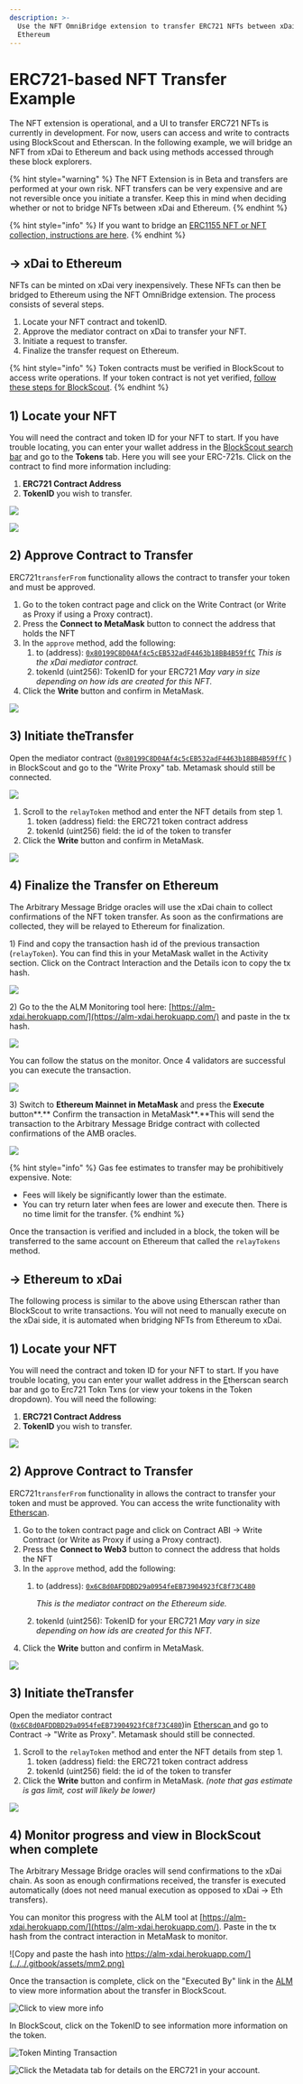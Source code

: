 ```yaml
---
description: >-
  Use the NFT OmniBridge extension to transfer ERC721 NFTs between xDai and
  Ethereum
---
```


# ERC721-based NFT Transfer Example

The NFT extension is operational, and a UI to transfer ERC721 NFTs is currently in development. For now, users can access and write to contracts using BlockScout and Etherscan. In the following example, we will bridge an NFT from xDai to Ethereum and back using methods accessed through these block explorers.

{% hint style="warning" %}
The NFT Extension is in Beta and transfers are performed at your own risk. NFT transfers can be very expensive and are not reversible once you initiate a transfer. Keep this in mind when deciding whether or not to bridge NFTs between xDai and Ethereum.
{% endhint %}

{% hint style="info" %}
If you want to bridge an [ERC1155 NFT or NFT collection, instructions are here](eip1155-based-nft-transfer-example.md).
{% endhint %}

## -&gt; xDai to Ethereum

NFTs can be minted on xDai very inexpensively. These NFTs can then be bridged to Ethereum using the NFT OmniBridge extension. The process consists of several steps.

1. Locate your NFT contract and tokenID.
2. Approve the mediator contract on xDai to transfer your NFT.
3. Initiate a request to transfer.
4. Finalize the transfer request on Ethereum.

{% hint style="info" %}
Token contracts must be verified in BlockScout to access write operations. If your token contract is not yet verified, [follow these steps for BlockScout](https://docs.blockscout.com/for-users/smart-contract-interaction/verifying-a-smart-contract).
{% endhint %}

## 1\) Locate your NFT 

You will need the contract and token ID for your NFT to start. If you have trouble locating, you can enter your wallet address in the [BlockScout search bar](https://blockscout.com/poa/xdai) and go to the **Tokens** tab. Here you will see your ERC-721s.  Click on the contract to find more information including:

1. **ERC721 Contract Address**
2. **TokenID** you wish to transfer.

![](../../.gitbook/assets/nftbridge1.png)

![](../../.gitbook/assets/nft2.png)

## 2\) Approve Contract to Transfer

ERC721`transferFrom` functionality allows the contract to transfer your token and must be approved. 

1. Go to the token contract page and click on the Write Contract \(or Write as Proxy if using a Proxy contract\). 
2. Press the **Connect to MetaMask** button to connect the address that holds the NFT
3. In the `approve` method, add the following:
   1. to \(address\): [`0x80199C8D04Af4c5cEB532adF4463b18BB4B59ffC`](https://blockscout.com/poa/xdai/address/0x80199C8D04Af4c5cEB532adF4463b18BB4B59ffC)  _This is the xDai mediator contract._
   2. tokenId \(uint256\): TokenID for your ERC721 _May vary in size depending on how ids are created for this NFT._ 
4.  Click the **Write** button and confirm in MetaMask.

![](../../.gitbook/assets/nft3.png)

## 3\) Initiate theTransfer

Open the mediator contract \([`0x80199C8D04Af4c5cEB532adF4463b18BB4B59ffC`](https://blockscout.com/poa/xdai/address/0x80199C8D04Af4c5cEB532adF4463b18BB4B59ffC) \)  in BlockScout and go to the "Write Proxy" tab. Metamask should still be connected.

![](../../.gitbook/assets/nft5.png)

1. Scroll to the `relayToken` method and enter the NFT details from step 1.
   1. token \(address\) field: the ERC721 token contract address
   2. tokenId \(uint256\) field: the id of the token to transfer
2. Click the **Write** button and confirm in MetaMask.

![](../../.gitbook/assets/nft6.png)

## 4\) Finalize the Transfer on Ethereum

The Arbitrary Message Bridge oracles will use the xDai chain to collect confirmations of the NFT token transfer. As soon as the confirmations are collected, they will be relayed to Ethereum for finalization.

1\) Find and copy the transaction hash id of the previous transaction \(`relayToken`\). You can find this in your MetaMask wallet in the Activity section. Click on the Contract Interaction and the Details icon to copy the tx hash.

![](../../.gitbook/assets/nft7.png)

2\) Go to the the ALM Monitoring tool here: [https://alm-xdai.herokuapp.com/](https://alm-xdai.herokuapp.com/) and paste in the tx hash.

![](../../.gitbook/assets/nftalm1.png)

You can follow the status on the monitor. Once 4 validators are successful you can execute the transaction.

![](../../.gitbook/assets/nftalm2.png)

3\) Switch to **Ethereum Mainnet in MetaMask** and press the **Execute** button**.** Confirm the transaction in MetaMask**.**This will send the transaction to the Arbitrary Message Bridge contract with collected confirmations of the AMB oracles.

![](../../.gitbook/assets/allmy.png)

{% hint style="info" %}
Gas fee estimates to transfer may be prohibitively expensive. Note:

* Fees will likely be significantly lower than the estimate.
* You can try return later when fees are lower and execute then. There is no time limit for the transfer. 
{% endhint %}

Once the transaction is verified and included in a block, the token will be transferred to the same account on Ethereum that called the `relayTokens` method.

## -&gt; Ethereum to xDai

The following process is similar to the above using Etherscan rather than BlockScout to write transactions. You will not need to manually execute on the xDai side, it is automated when bridging NFTs from Ethereum to xDai.

## 1\) Locate your NFT 

You will need the contract and token ID for your NFT to start. If you have trouble locating, you can enter your wallet address in the [E](https://blockscout.com/poa/xdai)therscan search bar and go to Erc721 Tokn Txns \(or view your tokens in the Token dropdown\). You will need the following:

1. **ERC721 Contract Address**
2. **TokenID** you wish to transfer.

![](../../.gitbook/assets/etherscan1.png)

## 2\) Approve Contract to Transfer

ERC721`transferFrom` functionality in allows the contract to transfer your token and must be approved. You can access the write functionality with [Etherscan](https://etherscan.io/).

1. Go to the token contract page and click on Contract ABI -&gt;  Write Contract \(or Write as Proxy if using a Proxy contract\). 
2. Press the **Connect to Web3** button to connect the address that holds the NFT
3. In the `approve` method, add the following:
   1. to \(address\): [`0x6C8d0AFDDBD29a0954feEB73904923fC8f73C480`](https://etherscan.io/address/0x6C8d0AFDDBD29a0954feEB73904923fC8f73C480)

      _This is the mediator contract on the Ethereum side._

   2. tokenId \(uint256\): TokenID for your ERC721 _May vary in size depending on how ids are created for this NFT._ 
4.  Click the **Write** button and confirm in MetaMask.

![](../../.gitbook/assets/etherscan-2.png)

## 3\) Initiate theTransfer

Open the mediator contract \([`0x6C8d0AFDDBD29a0954feEB73904923fC8f73C480`](https://etherscan.io/address/0x6C8d0AFDDBD29a0954feEB73904923fC8f73C480)\)in [Etherscan ](https://etherscan.io/)and go to Contract -&gt; "Write as Proxy". Metamask should still be connected.

1. Scroll to the `relayToken` method and enter the NFT details from step 1.
   1. token \(address\) field: the ERC721 token contract address
   2. tokenId \(uint256\) field: the id of the token to transfer
2. Click the **Write** button and confirm in MetaMask. _\(note that gas estimate is gas limit, cost will likely be lower\)_

![](../../.gitbook/assets/etherscan3.png)

## 4\) Monitor progress and view in BlockScout when complete

The Arbitrary Message Bridge oracles will send confirmations to the xDai chain. As soon as enough confirmations received, the transfer is executed automatically \(does not need manual execution as opposed to xDai -&gt; Eth transfers\).

You can monitor this progress with the ALM tool at [https://alm-xdai.herokuapp.com/](https://alm-xdai.herokuapp.com/). Paste in the tx hash from the contract interaction in MetaMask to monitor.

![Copy and paste the hash into https://alm-xdai.herokuapp.com/](../../.gitbook/assets/mm2.png)

Once the transaction is complete, click on the "Executed By" link in the [ALM](https://alm-xdai.herokuapp.com/) to view more information about the transfer in BlockScout.

![Click to view more info](../../.gitbook/assets/alm-1.png)

In BlockScout, click on the TokenID to see information more information on the token.

![Token Minting Transaction](../../.gitbook/assets/bs-1.png)

![Click the Metadata tab for details on the ERC721 in your account.](../../.gitbook/assets/bs-2-metadata.png)

















